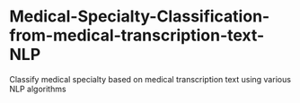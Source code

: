 # Medical-Specialty-Classification-from-medical-transcription-text-NLP
Classify medical specialty based on medical transcription text using various NLP algorithms
